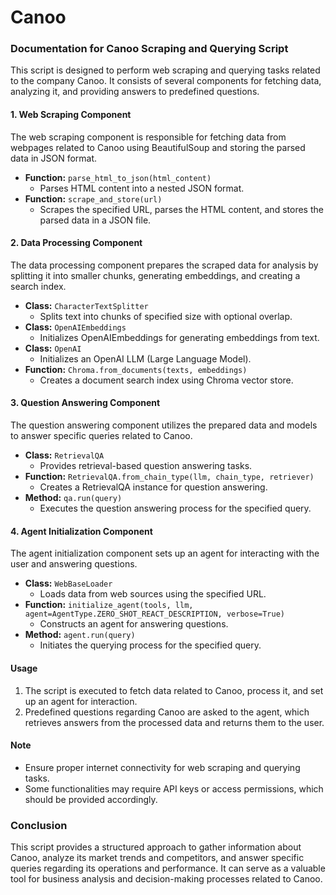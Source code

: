 # Canoo

### Documentation for Canoo Scraping and Querying Script

This script is designed to perform web scraping and querying tasks related to the company Canoo. It consists of several components for fetching data, analyzing it, and providing answers to predefined questions.

#### 1. Web Scraping Component
The web scraping component is responsible for fetching data from webpages related to Canoo using BeautifulSoup and storing the parsed data in JSON format.

- **Function:** `parse_html_to_json(html_content)`
    - Parses HTML content into a nested JSON format.
- **Function:** `scrape_and_store(url)`
    - Scrapes the specified URL, parses the HTML content, and stores the parsed data in a JSON file.

#### 2. Data Processing Component
The data processing component prepares the scraped data for analysis by splitting it into smaller chunks, generating embeddings, and creating a search index.

- **Class:** `CharacterTextSplitter`
    - Splits text into chunks of specified size with optional overlap.
- **Class:** `OpenAIEmbeddings`
    - Initializes OpenAIEmbeddings for generating embeddings from text.
- **Class:** `OpenAI`
    - Initializes an OpenAI LLM (Large Language Model).
- **Function:** `Chroma.from_documents(texts, embeddings)`
    - Creates a document search index using Chroma vector store.

#### 3. Question Answering Component
The question answering component utilizes the prepared data and models to answer specific queries related to Canoo.

- **Class:** `RetrievalQA`
    - Provides retrieval-based question answering tasks.
- **Function:** `RetrievalQA.from_chain_type(llm, chain_type, retriever)`
    - Creates a RetrievalQA instance for question answering.
- **Method:** `qa.run(query)`
    - Executes the question answering process for the specified query.

#### 4. Agent Initialization Component
The agent initialization component sets up an agent for interacting with the user and answering questions.

- **Class:** `WebBaseLoader`
    - Loads data from web sources using the specified URL.
- **Function:** `initialize_agent(tools, llm, agent=AgentType.ZERO_SHOT_REACT_DESCRIPTION, verbose=True)`
    - Constructs an agent for answering questions.
- **Method:** `agent.run(query)`
    - Initiates the querying process for the specified query.

#### Usage
1. The script is executed to fetch data related to Canoo, process it, and set up an agent for interaction.
2. Predefined questions regarding Canoo are asked to the agent, which retrieves answers from the processed data and returns them to the user.

#### Note
- Ensure proper internet connectivity for web scraping and querying tasks.
- Some functionalities may require API keys or access permissions, which should be provided accordingly.

### Conclusion
This script provides a structured approach to gather information about Canoo, analyze its market trends and competitors, and answer specific queries regarding its operations and performance. It can serve as a valuable tool for business analysis and decision-making processes related to Canoo.
